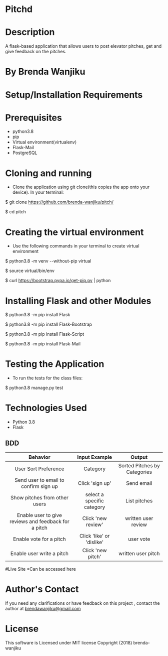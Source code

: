 # Pitchd

# Description
A flask-based application that allows users to post elevator pitches, get and give feedback on the pitches.

# By Brenda Wanjiku

# Setup/Installation Requirements
# Prerequisites
* python3.8
* pip
* Virtual environment(virtualenv)
* Flask-Mail
* PostgreSQL

# Cloning and running
* Clone the application using git clone(this copies the app onto your device). In your   terminal:

$ git clone https://github.com/brenda-wanjiku/pitch/

$ cd pitch

# Creating the virtual environment
* Use the following commands in your terminal to create virtual environment

$ python3.8 -m venv --without-pip virtual

$ source virtual/bin/env

$ curl https://bootstrap.pypa.io/get-pip.py | python

# Installing Flask and other Modules
$ python3.8 -m pip install Flask

$ python3.8 -m pip install Flask-Bootstrap

$ python3.8 -m pip install Flask-Script

$ python3.8 -m pip install Flask-Mail

# Testing the Application
* To run the tests for the class files:

$ python3.8 manage.py test

# Technologies Used
* Python 3.8
* Flask

## BDD
| Behavior | Input Example | Output |
| :-------------: | :-------------: | :-------------: |
| User Sort Preference | Category | Sorted Pitches by Categories |
| Send user to email to confirm sign up | Click 'sign up'    | Send email  |
| Show pitches from other users | select a specific category | List pitches |
| Enable user to give reviews and feedback for a pitch | Click 'new review' | written user review |
| Enable vote for a pitch | Click 'like' or 'dislike' | user vote |
| Enable user write a pitch | Click 'new pitch' | written user pitch |

#Live Site
*Can be accessed here 

# Author's Contact
If you need any clarifications or have feedback on this project , contact the author at brendawanjiku@gmail.com

# License
This software is Licensed under MIT license Copyright (2018) brenda-wanjiku